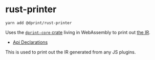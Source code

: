 # rust-printer

```
yarn add @dprint/rust-printer
```

Uses the [`dprint-core` crate](../rust-core) living in WebAssembly to print out [the IR](https://github.com/dsherret/dprint/blob/master/docs/overview.md).

* [Api Declarations](lib/dprint-rust-printer.d.ts)

This is used to print out the IR generated from any JS plugins.
